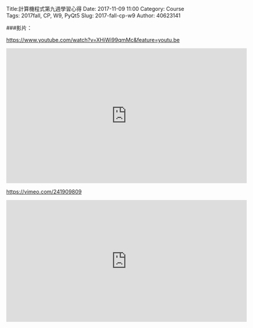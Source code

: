 Title:計算機程式第九週學習心得
Date: 2017-11-09 11:00
Category: Course
Tags: 2017fall, CP, W9, PyQt5
Slug: 2017-fall-cp-w9
Author: 40623141


<!-- PELICAN_END_SUMMARY -->

###影片：

https://www.youtube.com/watch?v=XHiWi99qmMc&feature=youtu.be

<iframe width="640" height="360" src="https://www.youtube.com/embed/XHiWi99qmMc" frameborder="0" allowfullscreen></iframe>

https://vimeo.com/241909809

<iframe src="https://player.vimeo.com/video/241909809" width="640" height="325" frameborder="0" webkitallowfullscreen mozallowfullscreen allowfullscreen></iframe>



